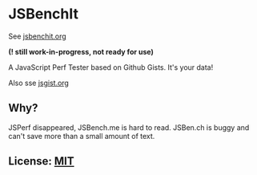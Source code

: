 # JSBenchIt

See [jsbenchit.org](https://jsbenchit.org)

**(! still work-in-progress, not ready for use)**

A JavaScript Perf Tester based on Github Gists.
It's your data!

Also sse [jsgist.org](https://jsgist.org)

## Why? 

JSPerf disappeared, JSBench.me is hard to read. JSBen.ch
is buggy and can't save more than a small amount of text.

## License: [MIT](LICENSE.md)
